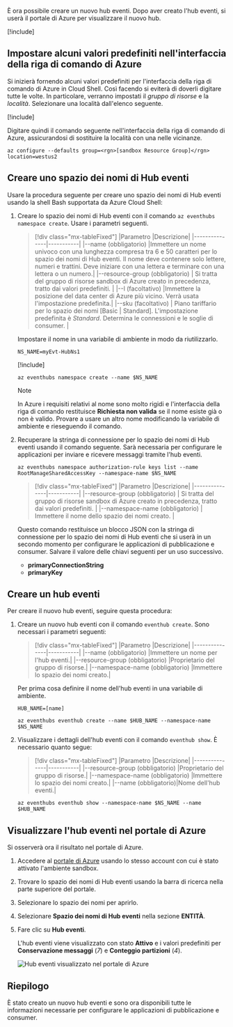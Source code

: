È ora possibile creare un nuovo hub eventi. Dopo aver creato l'hub eventi, si userà il portale di Azure per visualizzare il nuovo hub.

[!include[](../../../includes/azure-sandbox-activate.md)]

## <a name="set-some-defaults-in-the-azure-cli"></a>Impostare alcuni valori predefiniti nell'interfaccia della riga di comando di Azure

Si inizierà fornendo alcuni valori predefiniti per l'interfaccia della riga di comando di Azure in Cloud Shell. Così facendo si eviterà di doverli digitare tutte le volte. In particolare, verranno impostati il _gruppo di risorse_ e la _località_. Selezionare una località dall'elenco seguente.

[!include[](../../../includes/azure-sandbox-regions-first-mention-note.md)]

Digitare quindi il comando seguente nell'interfaccia della riga di comando di Azure, assicurandosi di sostituire la località con una nelle vicinanze.

```azurecli
az configure --defaults group=<rgn>[sandbox Resource Group]</rgn> location=westus2
```

## <a name="create-an-event-hubs-namespace"></a>Creare uno spazio dei nomi di Hub eventi

Usare la procedura seguente per creare uno spazio dei nomi di Hub eventi usando la shell Bash supportata da Azure Cloud Shell:

1. Creare lo spazio dei nomi di Hub eventi con il comando `az eventhubs namespace create`. Usare i parametri seguenti.

    > [!div class="mx-tableFixed"]
    > |Parametro      |Descrizione|
    > |---------------|-----------|
    > |--name (obbligatorio)      |Immettere un nome univoco con una lunghezza compresa tra 6 e 50 caratteri per lo spazio dei nomi di Hub eventi. Il nome deve contenere solo lettere, numeri e trattini. Deve iniziare con una lettera e terminare con una lettera o un numero.|
    > |--resource-group (obbligatorio) | Si tratta del gruppo di risorse sandbox di Azure creato in precedenza, tratto dai valori predefiniti. |
    > |--l (facoltativo)     |Immettere la posizione del data center di Azure più vicino. Verrà usata l'impostazione predefinita.|
    > |--sku (facoltativo) | Piano tariffario per lo spazio dei nomi [Basic | Standard]. L'impostazione predefinita è _Standard_. Determina le connessioni e le soglie di consumer. |

    Impostare il nome in una variabile di ambiente in modo da riutilizzarlo.

    ```azurecli
    NS_NAME=myEvt-HubNs1
    ````

    [!include[](../../../includes/azure-cloudshell-copy-paste-tip.md)]

    ```azurecli
    az eventhubs namespace create --name $NS_NAME
    ```

    > [!NOTE]
    > In Azure i requisiti relativi al nome sono molto rigidi e l'interfaccia della riga di comando restituisce **Richiesta non valida** se il nome esiste già o non è valido. Provare a usare un altro nome modificando la variabile di ambiente e rieseguendo il comando.


1. Recuperare la stringa di connessione per lo spazio dei nomi di Hub eventi usando il comando seguente. Sarà necessaria per configurare le applicazioni per inviare e ricevere messaggi tramite l'hub eventi.

    ```azurecli
    az eventhubs namespace authorization-rule keys list --name RootManageSharedAccessKey --namespace-name $NS_NAME
    ```

    > [!div class="mx-tableFixed"]
    > |Parametro      |Descrizione|
    > |---------------|-----------|
    > |--resource-group (obbligatorio)  | Si tratta del gruppo di risorse sandbox di Azure creato in precedenza, tratto dai valori predefiniti. |
    > |--namespace-name (obbligatorio)  | Immettere il nome dello spazio dei nomi creato. |

    Questo comando restituisce un blocco JSON con la stringa di connessione per lo spazio dei nomi di Hub eventi che si userà in un secondo momento per configurare le applicazioni di pubblicazione e consumer. Salvare il valore delle chiavi seguenti per un uso successivo.

    - **primaryConnectionString**
    - **primaryKey**

## <a name="create-an-event-hub"></a>Creare un hub eventi

Per creare il nuovo hub eventi, seguire questa procedura:

1. Creare un nuovo hub eventi con il comando `eventhub create`. Sono necessari i parametri seguenti:

    > [!div class="mx-tableFixed"]
    > |Parametro      |Descrizione|
    > |---------------|-----------|
    > |--name (obbligatorio)  |Immettere un nome per l'hub eventi.|
    > |--resource-group (obbligatorio)  |Proprietario del gruppo di risorse.|
    > |--namespace-name (obbligatorio)      |Immettere lo spazio dei nomi creato.|

    Per prima cosa definire il nome dell'hub eventi in una variabile di ambiente.

    ```azurecli
    HUB_NAME=[name]
    ```

    ```azurecli
    az eventhubs eventhub create --name $HUB_NAME --namespace-name $NS_NAME
    ```

1. Visualizzare i dettagli dell'hub eventi con il comando `eventhub show`. È necessario quanto segue:

    > [!div class="mx-tableFixed"]
    > |Parametro      |Descrizione|
    > |---------------|-----------|
    > |--resource-group (obbligatorio)  |Proprietario del gruppo di risorse.|
    > |--namespace-name (obbligatorio)      |Immettere lo spazio dei nomi creato.|
    > |--name (obbligatorio)|Nome dell'hub eventi.|

    ```azurecli
    az eventhubs eventhub show --namespace-name $NS_NAME --name $HUB_NAME
    ```

## <a name="view-the-event-hub-in-the-azure-portal"></a>Visualizzare l'hub eventi nel portale di Azure

Si osserverà ora il risultato nel portale di Azure.

1. Accedere al [portale di Azure](https://portal.azure.com/learn.docs.microsoft.com?azure-portal=true) usando lo stesso account con cui è stato attivato l'ambiente sandbox.

1. Trovare lo spazio dei nomi di Hub eventi usando la barra di ricerca nella parte superiore del portale.

1. Selezionare lo spazio dei nomi per aprirlo.

1. Selezionare **Spazio dei nomi di Hub eventi** nella sezione **ENTITÀ**.

1. Fare clic su **Hub eventi**.

    L'hub eventi viene visualizzato con stato **Attivo** e i valori predefiniti per **Conservazione messaggi** (*7*) e **Conteggio partizioni** (*4*).

    ![Hub eventi visualizzato nel portale di Azure](../media/3-event-hub.png)

## <a name="summary"></a>Riepilogo

È stato creato un nuovo hub eventi e sono ora disponibili tutte le informazioni necessarie per configurare le applicazioni di pubblicazione e consumer.
